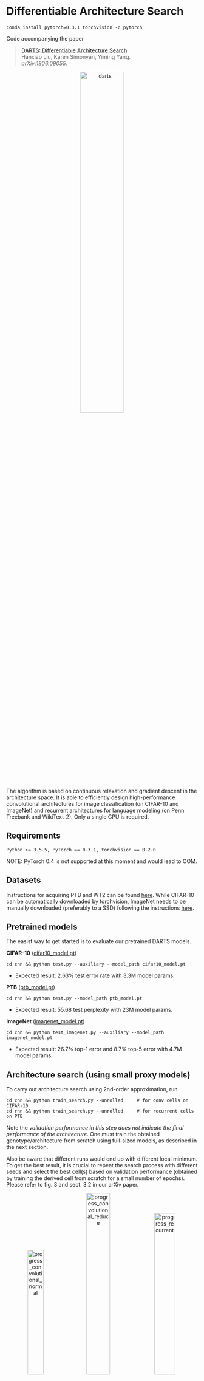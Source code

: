 # Differentiable Architecture Search

```
conda install pytorch=0.3.1 torchvision -c pytorch
```

Code accompanying the paper
> [DARTS: Differentiable Architecture Search](https://arxiv.org/abs/1806.09055)\
> Hanxiao Liu, Karen Simonyan, Yiming Yang.\
> _arXiv:1806.09055_.

<p align="center">
  <img src="img/darts.png" alt="darts" width="48%">
</p>
The algorithm is based on continuous relaxation and gradient descent in the architecture space. It is able to efficiently design high-performance convolutional architectures for image classification (on CIFAR-10 and ImageNet) and recurrent architectures for language modeling (on Penn Treebank and WikiText-2). Only a single GPU is required.

## Requirements
```
Python >= 3.5.5, PyTorch == 0.3.1, torchvision == 0.2.0
```
NOTE: PyTorch 0.4 is not supported at this moment and would lead to OOM.

## Datasets
Instructions for acquiring PTB and WT2 can be found [here](https://github.com/salesforce/awd-lstm-lm). While CIFAR-10 can be automatically downloaded by torchvision, ImageNet needs to be manually downloaded (preferably to a SSD) following the instructions [here](https://github.com/pytorch/examples/tree/master/imagenet).

## Pretrained models
The easist way to get started is to evaluate our pretrained DARTS models.

**CIFAR-10** ([cifar10_model.pt](https://drive.google.com/file/d/1Y13i4zKGKgjtWBdC0HWLavjO7wvEiGOc/view?usp=sharing))
```
cd cnn && python test.py --auxiliary --model_path cifar10_model.pt
```
* Expected result: 2.63% test error rate with 3.3M model params.

**PTB** ([ptb_model.pt](https://drive.google.com/file/d/1Mt_o6fZOlG-VDF3Q5ModgnAJ9W6f_av2/view?usp=sharing))
```
cd rnn && python test.py --model_path ptb_model.pt
```
* Expected result: 55.68 test perplexity with 23M model params.

**ImageNet** ([imagenet_model.pt](https://drive.google.com/file/d/1AKr6Y_PoYj7j0Upggyzc26W0RVdg4CVX/view?usp=sharing))
```
cd cnn && python test_imagenet.py --auxiliary --model_path imagenet_model.pt
```
* Expected result: 26.7% top-1 error and 8.7% top-5 error with 4.7M model params.

## Architecture search (using small proxy models)
To carry out architecture search using 2nd-order approximation, run
```
cd cnn && python train_search.py --unrolled     # for conv cells on CIFAR-10
cd rnn && python train_search.py --unrolled     # for recurrent cells on PTB
```
Note the _validation performance in this step does not indicate the final performance of the architecture_. One must train the obtained genotype/architecture from scratch using full-sized models, as described in the next section.

Also be aware that different runs would end up with different local minimum. To get the best result, it is crucial to repeat the search process with different seeds and select the best cell(s) based on validation performance (obtained by training the derived cell from scratch for a small number of epochs). Please refer to fig. 3 and sect. 3.2 in our arXiv paper.

<p align="center">
<img src="img/progress_convolutional_normal.gif" alt="progress_convolutional_normal" width="29%">
<img src="img/progress_convolutional_reduce.gif" alt="progress_convolutional_reduce" width="35%">
<img src="img/progress_recurrent.gif" alt="progress_recurrent" width="33%">
</p>
<p align="center">
Figure: Snapshots of the most likely normal conv, reduction conv, and recurrent cells over time.
</p>

## Architecture evaluation (using full-sized models)
To evaluate our best cells by training from scratch, run
```
cd cnn && python train.py --auxiliary --cutout            # CIFAR-10
cd rnn && python train.py                                 # PTB
cd rnn && python train.py --data ../data/wikitext-2 \     # WT2
            --dropouth 0.15 --emsize 700 --nhidlast 700 --nhid 700 --wdecay 5e-7
cd cnn && python train_imagenet.py --auxiliary            # ImageNet
```
Customized architectures are supported through the `--arch` flag once specified in `genotypes.py`.

The CIFAR-10 result at the end of training is subject to variance due to the non-determinism of cuDNN back-prop kernels. _It would be misleading to report the result of only a single run_. By training our best cell from scratch, one should expect the average test error of 10 independent runs to fall in the range of 2.76 +/- 0.09% with high probability.

<p align="center">
<img src="img/cifar10.png" alt="cifar10" width="36%">
<img src="img/imagenet.png" alt="ptb" width="29%">
<img src="img/ptb.png" alt="ptb" width="30%">
</p>
<p align="center">
Figure: Expected learning curves on CIFAR-10 (4 runs), ImageNet and PTB.
</p>

## Visualization
Package [graphviz](https://graphviz.readthedocs.io/en/stable/index.html) is required to visualize the learned cells
```
python visualize.py DARTS
```
where `DARTS` can be replaced by any customized architectures in `genotypes.py`.

## Citation
If you use any part of this code in your research, please cite our [paper](https://arxiv.org/abs/1806.09055):
```
@article{liu2018darts,
  title={DARTS: Differentiable Architecture Search},
  author={Liu, Hanxiao and Simonyan, Karen and Yang, Yiming},
  journal={arXiv preprint arXiv:1806.09055},
  year={2018}
}
```
